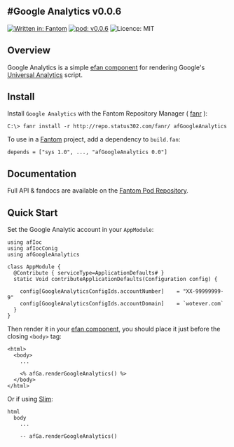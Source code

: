 #Google Analytics v0.0.6
---
[![Written in: Fantom](http://img.shields.io/badge/written%20in-Fantom-lightgray.svg)](http://fantom.org/)
[![pod: v0.0.6](http://img.shields.io/badge/pod-v0.0.6-yellow.svg)](http://www.fantomfactory.org/pods/afGoogleAnalytics)
![Licence: MIT](http://img.shields.io/badge/licence-MIT-blue.svg)

## Overview

Google Analytics is a simple [efan component](http://pods.fantomfactory.org/pods/afEfanXtra) for rendering Google's [Universal Analytics](https://support.google.com/analytics/answer/2790010) script.

## Install

Install `Google Analytics` with the Fantom Repository Manager ( [fanr](http://fantom.org/doc/docFanr/Tool.html#install) ):

    C:\> fanr install -r http://repo.status302.com/fanr/ afGoogleAnalytics

To use in a [Fantom](http://fantom.org/) project, add a dependency to `build.fan`:

    depends = ["sys 1.0", ..., "afGoogleAnalytics 0.0"]

## Documentation

Full API & fandocs are available on the [Fantom Pod Repository](http://pods.fantomfactory.org/pods/afGoogleAnalytics/).

## Quick Start

Set the Google Analytic account in your `AppModule`:

```
using afIoc
using afIocConig
using afGoogleAnalytics

class AppModule {
  @Contribute { serviceType=ApplicationDefaults# }
  static Void contributeApplicationDefaults(Configuration config) {

    config[GoogleAnalyticsConfigIds.accountNumber]    = "XX-99999999-9"
    config[GoogleAnalyticsConfigIds.accountDomain]    = `wotever.com`
  }
}
```

Then render it in your [efan component](http://pods.fantomfactory.org/pods/afEfanXtra), you should place it just before the closing `<body>` tag:

```
<html>
  <body>
    ...

    <% afGa.renderGoogleAnalytics() %>
  </body>
</html>
```

Or if using [Slim](http://pods.fantomfactory.org/pods/afSlim):

```
html
  body
    ...

    -- afGa.renderGoogleAnalytics()
```

